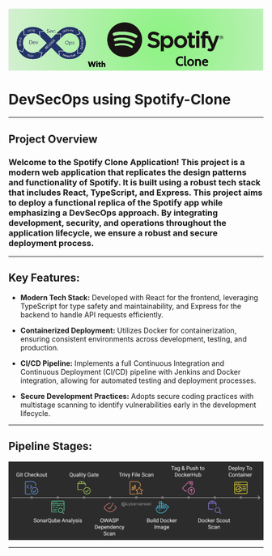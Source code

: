 <img style="display:block; margin:0 auto;" 
src="./Images/spotify.png" alt="spotify" width="1200"/>
---

# DevSecOps using Spotify-Clone
---

## Project Overview

### Welcome to the Spotify Clone Application! This project is a modern web application that replicates the design patterns and functionality of Spotify. It is built using a robust tech stack that includes React, TypeScript, and Express. This project aims to deploy a functional replica of the Spotify app while emphasizing a DevSecOps approach. By integrating development, security, and operations throughout the application lifecycle, we ensure a robust and secure deployment process.

---

## Key Features:
 * **Modern Tech Stack:** Developed with React for the frontend, leveraging TypeScript for type safety and maintainability, and Express for the backend to handle API requests efficiently.

 * **Containerized Deployment:** Utilizes Docker for containerization, ensuring consistent environments across development, testing, and production.


 * **CI/CD Pipeline:** Implements a full Continuous Integration and Continuous Deployment (CI/CD) pipeline with Jenkins and Docker integration, allowing for automated testing and deployment processes.

* **Secure Development Practices:** Adopts secure coding practices with multistage scanning to identify vulnerabilities early in the development lifecycle.

---

## Pipeline Stages:

<img style="display:block; margin:0 auto;" 
src="./Images/pipeline-stages.png" alt="pipeline stages" width="1200"/>

---


